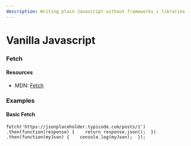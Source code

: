 ```yaml
---
description: Writing plain Javascript without frameworks / libraries
---
```


# Vanilla Javascript

### Fetch

#### Resources

* MDN: [Fetch](https://developer.mozilla.org/en-US/docs/Web/API/Fetch_API)

### Examples

#### Basic Fetch

```text
fetch('https://jsonplaceholder.typicode.com/posts/1')  .then(function(response) {    return response.json();  })  .then(function(myJson) {    console.log(myJson);  });
```

